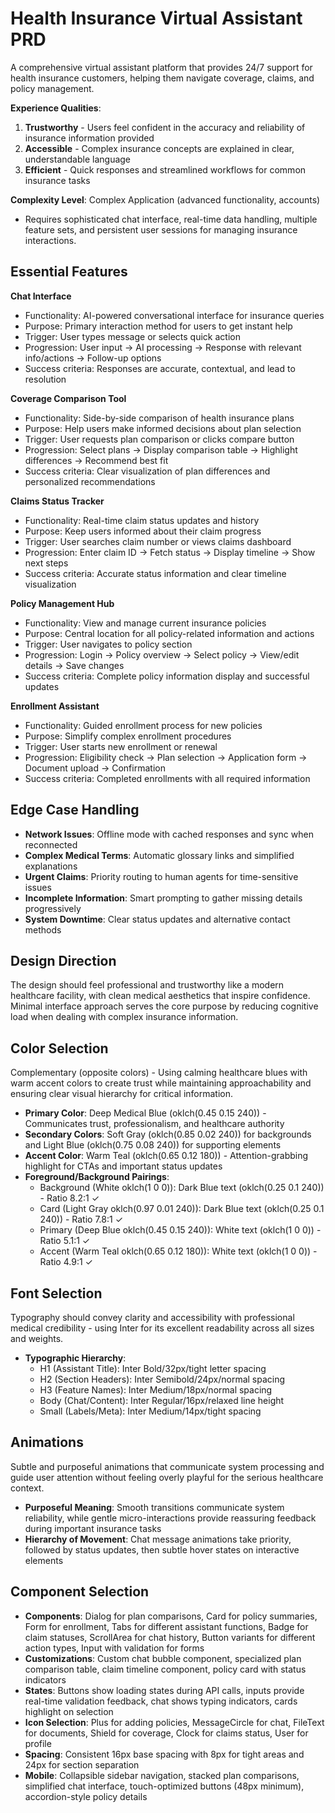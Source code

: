 # Health Insurance Virtual Assistant PRD

A comprehensive virtual assistant platform that provides 24/7 support for health insurance customers, helping them navigate coverage, claims, and policy management.

**Experience Qualities**: 
1. **Trustworthy** - Users feel confident in the accuracy and reliability of insurance information provided
2. **Accessible** - Complex insurance concepts are explained in clear, understandable language
3. **Efficient** - Quick responses and streamlined workflows for common insurance tasks

**Complexity Level**: Complex Application (advanced functionality, accounts)
- Requires sophisticated chat interface, real-time data handling, multiple feature sets, and persistent user sessions for managing insurance interactions.

## Essential Features

**Chat Interface**
- Functionality: AI-powered conversational interface for insurance queries
- Purpose: Primary interaction method for users to get instant help
- Trigger: User types message or selects quick action
- Progression: User input → AI processing → Response with relevant info/actions → Follow-up options
- Success criteria: Responses are accurate, contextual, and lead to resolution

**Coverage Comparison Tool**
- Functionality: Side-by-side comparison of health insurance plans
- Purpose: Help users make informed decisions about plan selection
- Trigger: User requests plan comparison or clicks compare button
- Progression: Select plans → Display comparison table → Highlight differences → Recommend best fit
- Success criteria: Clear visualization of plan differences and personalized recommendations

**Claims Status Tracker**
- Functionality: Real-time claim status updates and history
- Purpose: Keep users informed about their claim progress
- Trigger: User searches claim number or views claims dashboard
- Progression: Enter claim ID → Fetch status → Display timeline → Show next steps
- Success criteria: Accurate status information and clear timeline visualization

**Policy Management Hub**
- Functionality: View and manage current insurance policies
- Purpose: Central location for all policy-related information and actions
- Trigger: User navigates to policy section
- Progression: Login → Policy overview → Select policy → View/edit details → Save changes
- Success criteria: Complete policy information display and successful updates

**Enrollment Assistant**
- Functionality: Guided enrollment process for new policies
- Purpose: Simplify complex enrollment procedures
- Trigger: User starts new enrollment or renewal
- Progression: Eligibility check → Plan selection → Application form → Document upload → Confirmation
- Success criteria: Completed enrollments with all required information

## Edge Case Handling

- **Network Issues**: Offline mode with cached responses and sync when reconnected
- **Complex Medical Terms**: Automatic glossary links and simplified explanations
- **Urgent Claims**: Priority routing to human agents for time-sensitive issues
- **Incomplete Information**: Smart prompting to gather missing details progressively
- **System Downtime**: Clear status updates and alternative contact methods

## Design Direction

The design should feel professional and trustworthy like a modern healthcare facility, with clean medical aesthetics that inspire confidence. Minimal interface approach serves the core purpose by reducing cognitive load when dealing with complex insurance information.

## Color Selection

Complementary (opposite colors) - Using calming healthcare blues with warm accent colors to create trust while maintaining approachability and ensuring clear visual hierarchy for critical information.

- **Primary Color**: Deep Medical Blue (oklch(0.45 0.15 240)) - Communicates trust, professionalism, and healthcare authority
- **Secondary Colors**: Soft Gray (oklch(0.85 0.02 240)) for backgrounds and Light Blue (oklch(0.75 0.08 240)) for supporting elements
- **Accent Color**: Warm Teal (oklch(0.65 0.12 180)) - Attention-grabbing highlight for CTAs and important status updates
- **Foreground/Background Pairings**: 
  - Background (White oklch(1 0 0)): Dark Blue text (oklch(0.25 0.1 240)) - Ratio 8.2:1 ✓
  - Card (Light Gray oklch(0.97 0.01 240)): Dark Blue text (oklch(0.25 0.1 240)) - Ratio 7.8:1 ✓
  - Primary (Deep Blue oklch(0.45 0.15 240)): White text (oklch(1 0 0)) - Ratio 5.1:1 ✓
  - Accent (Warm Teal oklch(0.65 0.12 180)): White text (oklch(1 0 0)) - Ratio 4.9:1 ✓

## Font Selection

Typography should convey clarity and accessibility with professional medical credibility - using Inter for its excellent readability across all sizes and weights.

- **Typographic Hierarchy**: 
  - H1 (Assistant Title): Inter Bold/32px/tight letter spacing
  - H2 (Section Headers): Inter Semibold/24px/normal spacing  
  - H3 (Feature Names): Inter Medium/18px/normal spacing
  - Body (Chat/Content): Inter Regular/16px/relaxed line height
  - Small (Labels/Meta): Inter Medium/14px/tight spacing

## Animations

Subtle and purposeful animations that communicate system processing and guide user attention without feeling overly playful for the serious healthcare context.

- **Purposeful Meaning**: Smooth transitions communicate system reliability, while gentle micro-interactions provide reassuring feedback during important insurance tasks
- **Hierarchy of Movement**: Chat message animations take priority, followed by status updates, then subtle hover states on interactive elements

## Component Selection

- **Components**: Dialog for plan comparisons, Card for policy summaries, Form for enrollment, Tabs for different assistant functions, Badge for claim statuses, ScrollArea for chat history, Button variants for different action types, Input with validation for forms
- **Customizations**: Custom chat bubble component, specialized plan comparison table, claim timeline component, policy card with status indicators
- **States**: Buttons show loading states during API calls, inputs provide real-time validation feedback, chat shows typing indicators, cards highlight on selection
- **Icon Selection**: Plus for adding policies, MessageCircle for chat, FileText for documents, Shield for coverage, Clock for claims status, User for profile
- **Spacing**: Consistent 16px base spacing with 8px for tight areas and 24px for section separation
- **Mobile**: Collapsible sidebar navigation, stacked plan comparisons, simplified chat interface, touch-optimized buttons (48px minimum), accordion-style policy details